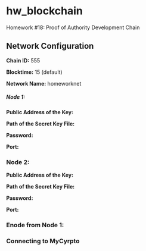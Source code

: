 # hw_blockchain
Homework #18: Proof of Authority Development Chain

## Network Configuration

**Chain ID:** 555

**Blocktime:** 15 (default) 

**Network Name:** homeworknet 

##### Node 1: 

**Public Address of the Key:** 

**Path of the Secret Key File:** 

**Password:** 

**Port:** 

### Node 2: 

**Public Address of the Key:** 

**Path of the Secret Key File:** 

**Password:** 

**Port:** 

### Enode from Node 1: 

### Connecting to MyCyrpto 
